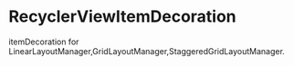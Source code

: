 # RecyclerViewItemDecoration
itemDecoration for LinearLayoutManager,GridLayoutManager,StaggeredGridLayoutManager.
